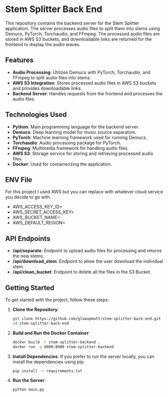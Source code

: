 # Stem Splitter Back End

This repository contains the backend server for the Stem Splitter application. The server processes audio files to split them into stems using Demucs, PyTorch, Torchaudio, and FFmpeg. The processed audio files are stored in AWS S3 buckets, and downloadable links are returned for the frontend to display the audio waves.

## Features

- **Audio Processing**: Utilizes Demucs with PyTorch, Torchaudio, and FFmpeg to split audio files into stems.
- **AWS S3 Integration**: Stores processed audio files in AWS S3 buckets and provides downloadable links.
- **Backend Server**: Handles requests from the frontend and processes the audio files.

## Technologies Used

- **Python**: Main programming language for the backend server.
- **Demucs**: Deep learning model for music source separation.
- **PyTorch**: Machine learning framework used for running Demucs.
- **Torchaudio**: Audio processing package for PyTorch.
- **FFmpeg**: Multimedia framework for handling audio files.
- **AWS S3**: Storage service for storing and retrieving processed audio files.
- **Docker**: Used for containerizing the application.

## ENV File
For this project I used AWS but you can replace with whatever cloud service you decide to go with.

 - AWS_ACCESS_KEY_ID=
 - AWS_SECRET_ACCESS_KEY=
 - AWS_BUCKET_NAME=
 - AWS_DEFAULT_REGION=

## API Endpoints

- **/api/separate**: Endpoint to upload audio files for processing and returns the new stems.
- **/api/download_stem**: Endpoint to allow the user download the individual stem.
- **/api/clean_bucket**: Endpoint to delete all the files in the S3 Bucket.

## Getting Started

To get started with the project, follow these steps:

1. **Clone the Repository**:
    ```sh
    git clone https://github.com/glowupmatt/stem-splitter-back-end.git
    cd stem-splitter-back-end
    ```

2. **Build and Run the Docker Container**:
    ```sh
    docker build -t stem-splitter-backend .
    docker run -p 8000:8000 stem-splitter-backend
    ```

3. **Install Dependencies**:
    If you prefer to run the server locally, you can install the dependencies using pip:
    ```sh
    pip install -r requirements.txt
    ```

4. **Run the Server**:
    ```sh
    python main.py
    ```
